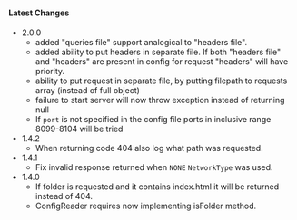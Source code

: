 #### Latest Changes ####
* 2.0.0
    * added "queries file" support analogical to "headers file". 
    * added ability to put headers in separate file. If both "headers file" and "headers" are present in config for request "headers" will have priority.
    * ability to put request in separate file, by putting filepath to requests array (instead of full object)
    * failure to start server will now throw exception instead of returning null
    * If `port` is not specified in the config file ports in inclusive range 8099-8104 will be tried 
* 1.4.2 
    * When returning code 404 also log what path was requested. 
* 1.4.1
    * Fix invalid response returned when ```NONE``` ```NetworkType``` was used.
* 1.4.0
    * If folder is requested and it contains index.html it will be returned instead of 404.
    * ConfigReader requires now implementing isFolder method.
